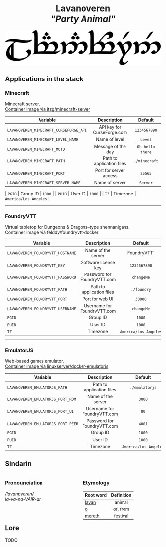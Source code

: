<div align="center">

# Lavanoveren <br>_"Party Animal"_

<img src="../resources/images/lavanoveren.svg" alt="Lavanoveren written in Tengwar" style="max-width:100%;">

</div>

## Applications in the stack

### Minecraft

Minecraft server.  
[Container image via itzg/minecraft-server](https://github.com/itzg/docker-minecraft-server)

| Variable                               |        Description         |     Default      |
| -------------------------------------- | :------------------------: | :--------------: |
| `LAVANOVEREN_MINECRAFT_CURSEFORGE_API` | API key for CurseForge.com |   `1234567890`   |
| `LAVANOVEREN_MINECRAFT_LEVEL_NAME`     |       Name of level        |     `Level`      |
| `LAVANOVEREN_MINECRAFT_MOTD`           |     Message of the day     | `Oh hello there` |
| `LAVANOVEREN_MINECRAFT_PATH`           | Path to application files  |  `./minecraft`   |
| `LAVANOVEREN_MINECRAFT_PORT`           |   Port for server access   |     `25565`      |
| `LAVANOVEREN_MINECRAFT_SERVER_NAME`    |       Name of server       |     `Server`     |

| `PGID` | Group ID | `1000` |
| `PUID` | User ID | `1000` |
| `TZ` | Timezone | `America/Los_Angeles` |

---

### FoundryVTT

Virtual tabletop for Dungeons & Dragons–type shennanigans.  
[Container image via felddy/foundryvtt-docker](https://github.com/felddy/foundryvtt-docker)

| Variable                          |         Description         |        Default        |
| --------------------------------- | :-------------------------: | :-------------------: |
| `LAVANOVEREN_FOUNDRYVTT_HOSTNAME` |     Name of the server      |      FoundryVTT`      |
| `LAVANOVEREN_FOUNDRYVTT_KEY`      |    Software license key     |     `1234567890`      |
| `LAVANOVEREN_FOUNDRYVTT_PASSWORD` | Password for FoundryVTT.com |      `changeMe`       |
| `LAVANOVEREN_FOUNDRYVTT_PATH`     |  Path to application files  |      `./foundry`      |
| `LAVANOVEREN_FOUNDRYVTT_PORT`     |       Port for web UI       |        `30000`        |
| `LAVANOVEREN_FOUNDRYVTT_USERNAME` | Username for FoundryVTT.com |      `changeMe`       |
| `PGID`                            |          Group ID           |        `1000`         |
| `PUID`                            |           User ID           |        `1000`         |
| `TZ`                              |          Timezone           | `America/Los_Angeles` |

---

### EmulatorJS

Web-based games emulator.  
[Container image via linuxserver/docker-emulatorjs](https://github.com/linuxserver/docker-emulatorjs)

| Variable                           |         Description         |        Default        |
| ---------------------------------- | :-------------------------: | :-------------------: |
| `LAVANOVEREN_EMULATORJS_PATH`      |  Path to application files  |    `./emulatorjs`     |
| `LAVANOVEREN_EMULATORJS_PORT_ROM`  |     Name of the server      |        `3000`         |
| `LAVANOVEREN_EMULATORJS_PORT_UI`   | Username for FoundryVTT.com |         `80`          |
| `LAVANOVEREN_EMULATORJS_PORT_PEER` | Password for FoundryVTT.com |        `4001`         |
| `PGID`                             |          Group ID           |        `1000`         |
| `PUID`                             |           User ID           |        `1000`         |
| `TZ`                               |          Timezone           | `America/Los_Angeles` |

## Sindarin

<div style="width:49%; margin-right:1%; float:left;">

### Pronounciation

_/lavanɒvɛren/_  
_la-va-na-VAIR-an_

</div>

<div style="width:49%; margin-right:1%; float:left;">

### Etymology

| Root word                                   | Definition |
| ------------------------------------------- | :--------: |
| [lavan](https://www.elfdict.com/wt/516959)  |   animal   |
| [o](https://www.elfdict.com/wt/518825)      |  of, from  |
| [mereth](https://www.elfdict.com/wt/520421) |  festival  |

</div>

## Lore

TODO
